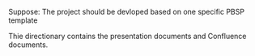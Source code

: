 Suppose: The project should be devloped based on one specific PBSP template

Thie directionary contains the presentation documents and Confluence documents.

